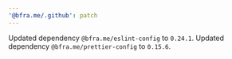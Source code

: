 ```yaml
---
'@bfra.me/.github': patch
---
```


Updated dependency `@bfra.me/eslint-config` to `0.24.1`.
Updated dependency `@bfra.me/prettier-config` to `0.15.6`.
